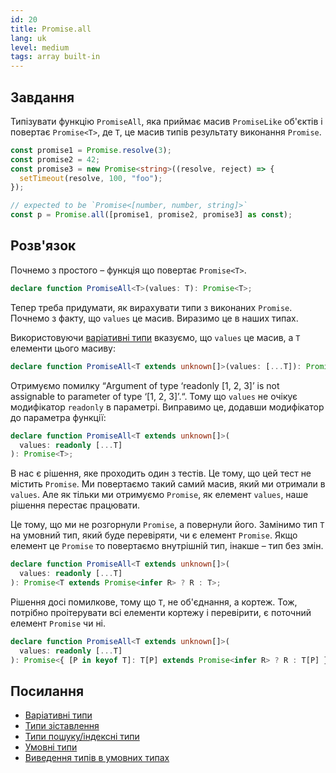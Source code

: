 ```yaml
---
id: 20
title: Promise.all
lang: uk
level: medium
tags: array built-in
---
```


## Завдання

Типізувати функцію `PromiseAll`, яка приймає масив `PromiseLike` об'єктів і
повертає `Promise<T>`, де `T`, це масив типів результату виконання `Promise`.

```typescript
const promise1 = Promise.resolve(3);
const promise2 = 42;
const promise3 = new Promise<string>((resolve, reject) => {
  setTimeout(resolve, 100, "foo");
});

// expected to be `Promise<[number, number, string]>`
const p = Promise.all([promise1, promise2, promise3] as const);
```

## Розв'язок

Почнемо з простого – функція що повертає `Promise<T>`.

```typescript
declare function PromiseAll<T>(values: T): Promise<T>;
```

Тепер треба придумати, як вирахувати типи з виконаних `Promise`. Почнемо з
факту, що `values` це масив. Виразимо це в наших типах.

Використовуючи
[варіативні типи](https://www.typescriptlang.org/docs/handbook/release-notes/typescript-4-0.html#variadic-tuple-types)
вказуємо, що `values` це масив, а `T` елементи цього масиву:

```typescript
declare function PromiseAll<T extends unknown[]>(values: [...T]): Promise<T>;
```

Отримуємо помилку “Argument of type ‘readonly [1, 2, 3]’ is not assignable to
parameter of type ‘[1, 2, 3]’.“. Тому що `values` не очікує модифікатор
`readonly` в параметрі. Виправимо це, додавши модифікатор до параметра функції:

```typescript
declare function PromiseAll<T extends unknown[]>(
  values: readonly [...T]
): Promise<T>;
```

В нас є рішення, яке проходить один з тестів. Це тому, що цей тест не містить
`Promise`. Ми повертаємо такий самий масив, який ми отримали в `values`. Але як
тільки ми отримуємо `Promise`, як елемент `values`, наше рішення перестає
працювати.

Це тому, що ми не розгорнули `Promise`, а повернули його. Замінимо тип `T` на
умовний тип, який буде перевіряти, чи є елемент `Promise`. Якщо елемент це
`Promise` то повертаємо внутрішній тип, інакше – тип без змін.

```typescript
declare function PromiseAll<T extends unknown[]>(
  values: readonly [...T]
): Promise<T extends Promise<infer R> ? R : T>;
```

Рішення досі помилкове, тому що `T`, не об'єднання, а кортеж. Тож, потрібно
проітерувати всі елементи кортежу і перевірити, є поточний елемент `Promise` чи
ні.

```typescript
declare function PromiseAll<T extends unknown[]>(
  values: readonly [...T]
): Promise<{ [P in keyof T]: T[P] extends Promise<infer R> ? R : T[P] }>;
```

## Посилання

- [Варіативні типи](https://www.typescriptlang.org/docs/handbook/release-notes/typescript-4-0.html#variadic-tuple-types)
- [Типи зіставлення](https://www.typescriptlang.org/docs/handbook/2/mapped-types.html)
- [Типи пошуку/індексні типи](https://www.typescriptlang.org/docs/handbook/2/indexed-access-types.html)
- [Умовні типи](https://www.typescriptlang.org/docs/handbook/2/conditional-types.html)
- [Виведення типів в умовних типах](https://www.typescriptlang.org/docs/handbook/2/conditional-types.html#inferring-within-conditional-types)
